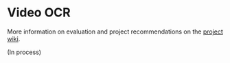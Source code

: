 # Video OCR

More information on evaluation and project recommendations on the [project wiki](https://wiki.dlib.indiana.edu/display/AMP/MGM+-+Video+OCR). 

(In process)